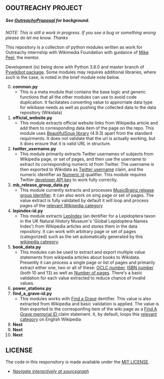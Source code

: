 ## OOUTREACHY PROJECT
##### See [OutreachyProposal][1] for background.

*NOTE: This is still a work in progress. If you see a bug or something wrong please do let me know. Thanks*

This repository is a collection of python modules written as work for Outreachy internship with Wikimedia Foundation with guidance of [Mike Peel][mike], the mentor.

Development (is) being done with Python 3.8.0 and master branch of [Pywikibot package][pyw]. Some modules may requires additional libraries, where such is the case, is noted in the brief module note below.


0. **common.py**
	- This is a meta module that contains the base logic and generic functions that all 	the other modules can use to avoid code duplication. It facilatates converting value to approrriate data type for wikibase needs as well as pushing the collected data to the data repository (Wikidata)
1. **official\_website.py**
	- This module extracts official website links from Wikipedia article and add them to corresponding data item of the page on the repo. This module uses [BeautifulSoup library][2] (4.9.3) apart from the standard requirments. It does not validate that the url is actually working, but it does ensure that it is valid URL in structure.
2. **twitter\_username.py**
	- This module primarily extracts Twitter usernames of subjects from Wikipedia page, or set of pages, and then use the username to extract its corresponding numeric id from Twitter. The username is then exported to Wikidata as [Twitter username][P2002] claim, and the numeric identifier as [Numeric id][P6552] qualifier. This module requires Twitter [developer API key][3] to work fully correctly. 
3. **mb\_release\_group\_data.py**
	- This module currently extracts and processes [MusicBrainz release group identifier][P436]. It can also work on sing page or set of pages. The value extract is fully validated by default it will loop and process pages of the [relevant Wikipedia category][4]
4. **lepindex-id.py**
	- This module extracts [LepIndex][5] (an dentifier for a Lepidoptera taxon in the UK Natural History Museum's 'Global Lepidoptera Names Index') from Wikipedia articles and stores them in the data repository. It can work with arbitrary page or set of pages (categorized) such as the set automatically generated by this [wikipedia category][6].
5. **book\_data.py**
    - This modules can be used to extract and export multiple value statements from wikipedia articles about books to Wikidata. Presently it can process a single page or list of pages and primarily extract either one, two or all of these: [OCLC number][P243], [ISBN number][Q33057] (both 10 and 13) as well as [Number of pages][P1104]. There's a basic validation for each value extracted to reduce chance of invalid values.
6. **power_stations.py**
7. **find\_a\_grave-id.py**
	- This modules works with [Find a Grave][7] dentifier. This value is also extracted from Wikipedia and basic validation is applied. The value is then exported to the corresponfing item of the wiki page as a [Find A Grave memorial ID ][P535] claim statement. It, by default, loops this [relevant category][8] on English Wikipedia
8. **Next**
9. **Next**
10. **Next**


[1]: https://github.com/Ammarpad/OutreachyProposal
[2]: https://pypi.org/project/beautifulsoup4/
[3]: https://developer.twitter.com/en/docs/twitter-api/getting-started/getting-access-to-the-twitter-api
[4]: https://en.wikipedia.org/wiki/Category:MusicBrainz_release_group_not_in_Wikidata
[5]: https://www.nhm.ac.uk/our-science/data/lepindex/intro.html
[6]: https://en.wikipedia.org/wiki/Category:LepIndex_ID_not_in_Wikidata
[7]: https://www.findagrave.com/memorial
[8]: https://en.wikipedia.org/wiki/Category:Find_a_Grave_template_with_ID_not_in_Wikidata

[mike]: https://mikepeel.net
[pyw]: https://github.com/wikimedia/pywikibot
[Q33057]: https://www.wikidata.org/wiki/Q33057
[P535]: https://www.wikidata.org/wiki/Property:P535
[P436]: https://www.wikidata.org/wiki/Property:P436
[P243]: https://www.wikidata.org/wiki/Property:P243
[P1104]: https://www.wikidata.org/wiki/Property:P1104
[P6552]: https://www.wikidata.org/wiki/Property:P6552
[P2002]: https://www.wikidata.org/wiki/Property:P2002


## LICENSE
The code in this responsitory is made available under the [MIT LICENSE](LICENSE.md).

* _[Navigate interactively at sourcegraph](https://sourcegraph.com/github.com/Ammarpad/OutreachyProject/)_
